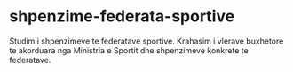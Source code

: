 shpenzime-federata-sportive
===========================

Studim i shpenzimeve te federatave sportive. Krahasim i vlerave buxhetore te akorduara nga Ministria e Sportit dhe shpenzimeve konkrete te federatave.
